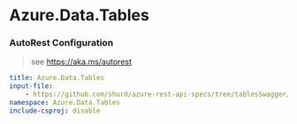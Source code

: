 # Azure.Data.Tables

### AutoRest Configuration
> see https://aka.ms/autorest

``` yaml
title: Azure.Data.Tables
input-file:
    - https://github.com/shurd/azure-rest-api-specs/tree/tablesSwagger/specification/cosmos-db/data-plane/Microsoft.TablesStorage/preview/2019-02-02/table.json
namespace: Azure.Data.Tables
include-csproj: disable
```
